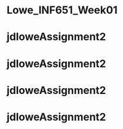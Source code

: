 # Lowe_INF651_Week01
# jdloweAssignment2
# jdloweAssignment2
# jdloweAssignment2
# jdloweAssignment2
